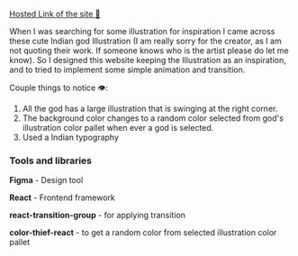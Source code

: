 [Hosted Link of the site 🔗](https://suvel.github.io/cute-god-react/)

When I was searching for some illustration for inspiration I came across these cute Indian god Illustration (I am really sorry for the creator, as I am not quoting their work. If someone knows who is the artist please do let me know). So I designed this website keeping the Illustration as an inspiration, and to tried to implement some simple animation and transition.

Couple things to notice 👁:

1. All the god has a large illustration that is swinging at the right corner.
2. The background color changes to a random color selected from god's illustration color pallet when ever a god is selected.
3. Used a Indian typography

### Tools and libraries

**Figma** - Design tool

**React** - Frontend framework

**react-transition-group** - for applying transition

**color-thief-react** - to get a random color from selected illustration color pallet